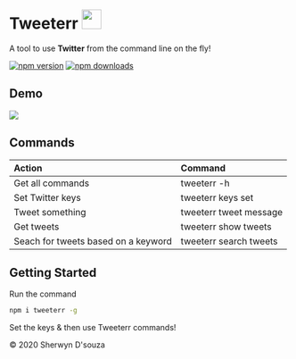 # Tweeterr <img src="https://cdn4.iconfinder.com/data/icons/social-media-icons-the-circle-set/48/twitter_circle-512.png" height="35px" width="35px"/>

A tool to use <b>Twitter</b> from the command line on the fly!

[![npm version](http://img.shields.io/npm/v/tweeterr.svg?style=flat)](https://npmjs.org/package/tweeterr "View this project on npm")
[![npm downloads](https://img.shields.io/npm/dw/tweeterr.svg)](https://npmjs.org/package/tweeterr "View this project on npm")

## Demo

![](assets/demo.gif)

## Commands

| Action               | Command                            
| :------------------- | :-----------------------------------
| Get all commands     | tweeterr -h                                 
| Set Twitter keys     | tweeterr keys set      
| Tweet something      | tweeterr tweet message                                  
| Get tweets           | tweeterr show tweets                          
| Seach for tweets based on a keyword         | tweeterr search tweets         

## Getting Started

Run the command
```bash
npm i tweeterr -g
```

Set the keys & then use Tweeterr commands!

&copy; 2020 Sherwyn D'souza
